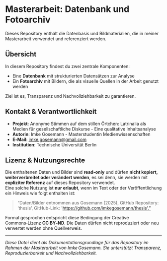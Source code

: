 # Masterarbeit: Datenbank und Fotoarchiv

Dieses Repository enthält die Datenbasis und Bildmaterialien, die in meiner Masterarbeit verwendet und referenziert werden.

## Übersicht

In diesem Repository findest du zwei zentrale Komponenten:

- Eine **Datenbank** mit strukturierten Datensätzen zur Analyse  
- Ein **Fotoarchiv** mit Bildern, die als visuelle Quellen in der Arbeit genutzt werden  

Ziel ist es, Transparenz und Nachvollziehbarkeit zu garantieren.


## Kontakt & Verantwortlichkeit

- **Projekt**: Anonyme Stimmen auf dem stillen Örtchen: Latrinalia als Medien für gesellschaftliche Diskurse - Eine qualitative Inhaltsanalyse
- **Autorin**: Imke Gosemann - Masterstudentin Medienwissenschaften  
- **E‑Mail**: imke.gosemann@gmail.com  
- **Institution**: Technische Universität Berlin 

## Lizenz & Nutzungsrechte

Die enthaltenen Daten und Bilder sind **read‑only** und dürfen **nicht kopiert, weiterverbreitet oder verändert werden**, es sei denn, sie werden mit **expliziter Referenz** auf dieses Repository verwendet.  
Eine solche Nutzung ist **nur erlaubt**, wenn im Text oder der Veröffentlichung ein Hinweis wie folgt enthalten ist:

> “Daten/Bilder entnommen aus Gosemann (2025), GitHub Repository: ‘thesis’, GitHub-Link: 'https://github.com/imkegosemann/thesis'.”

Formal gesprochen entspricht diese Bedingung der Creative Commons‑Lizenz **CC BY‑ND**. Die Daten dürfen nicht reproduziert oder neu verwertet werden ohne Quellverweis.

---

*Diese Datei dient als Dokumentationsgrundlage für das Repository im Rahmen der Masterarbeit von Imke Gosemann. Sie unterstützt Transparenz, Reproduzierbarkeit und Nachvollziehbarkeit.*  
